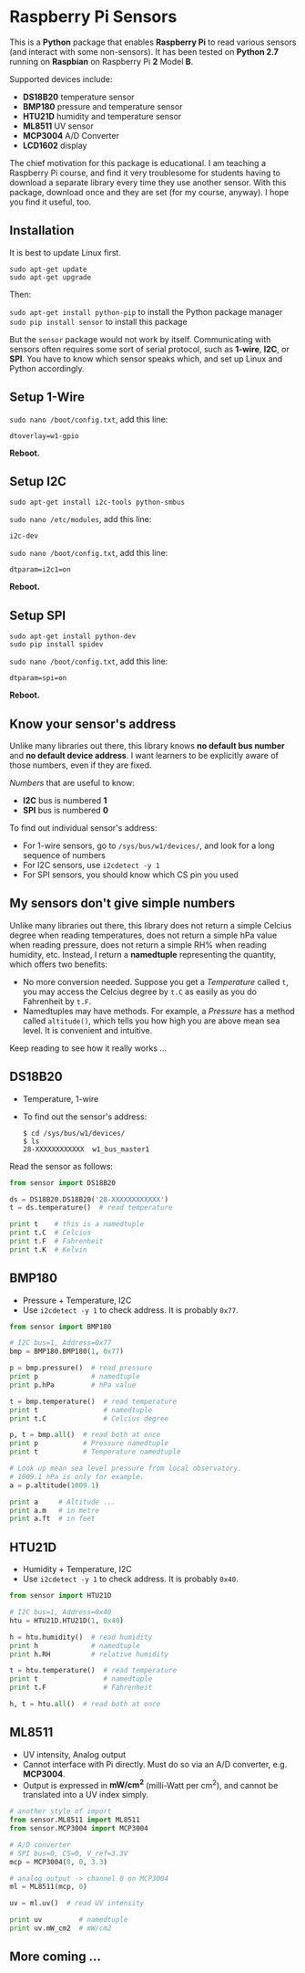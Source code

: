 # Raspberry Pi Sensors

This is a **Python** package that enables **Raspberry Pi** to read various sensors (and interact with some non-sensors). It has been tested on **Python 2.7** running on **Raspbian** on Raspberry Pi **2** Model **B**.

Supported devices include:
- **DS18B20** temperature sensor
- **BMP180** pressure and temperature sensor
- **HTU21D** humidity and temperature sensor
- **ML8511** UV sensor
- **MCP3004** A/D Converter
- **LCD1602** display

The chief motivation for this package is educational. I am teaching a Raspberry Pi course, and find it very troublesome for students having to download a separate library every time they use another sensor. With this package, download once and they are set (for my course, anyway). I hope you find it useful, too.

## Installation

It is best to update Linux first.

`sudo apt-get update`  
`sudo apt-get upgrade`

Then:

`sudo apt-get install python-pip` to install the Python package manager  
`sudo pip install sensor` to install this package

But the `sensor` package would not work by itself. Communicating with sensors often requires some sort of serial protocol, such as **1-wire**, **I2C**, or **SPI**. You have to know which sensor speaks which, and set up Linux and Python accordingly.

## Setup 1-Wire

`sudo nano /boot/config.txt`, add this line:
```
dtoverlay=w1-gpio
```
**Reboot.**

## Setup I2C

`sudo apt-get install i2c-tools python-smbus`

`sudo nano /etc/modules`, add this line:
```
i2c-dev
```

`sudo nano /boot/config.txt`, add this line:
```
dtparam=i2c1=on
```
**Reboot.**

## Setup SPI

`sudo apt-get install python-dev`  
`sudo pip install spidev`

`sudo nano /boot/config.txt`, add this line:
```
dtparam=spi=on
```
**Reboot.**

## Know your sensor's address

Unlike many libraries out there, this library knows **no default bus number** and **no default device address**. I want learners to be explicitly aware of those numbers, even if they are fixed.

*Numbers* that are useful to know:
- **I2C** bus is numbered **1**
- **SPI** bus is numbered **0**

To find out individual sensor's address:
- For 1-wire sensors, go to `/sys/bus/w1/devices/`, and look for a long sequence of numbers
- For I2C sensors, use `i2cdetect -y 1`
- For SPI sensors, you should know which CS pin you used

## My sensors don't give simple numbers

Unlike many libraries out there, this library does not return a simple Celcius degree when reading temperatures, does not return a simple hPa value when reading pressure, does not return a simple RH% when reading humidity, etc. Instead, I return a **namedtuple** representing the quantity, which offers two benefits:

- No more conversion needed. Suppose you get a *Temperature* called `t`, you may access the Celcius degree by `t.C` as easily as you do Fahrenheit by `t.F`.
- Namedtuples may have methods. For example, a *Pressure* has a method called `altitude()`, which tells you how high you are above mean sea level. It is convenient and intuitive.

Keep reading to see how it really works ...

## DS18B20

- Temperature, 1-wire
- To find out the sensor's address:

    ```
    $ cd /sys/bus/w1/devices/
    $ ls
    28-XXXXXXXXXXXX  w1_bus_master1
    ```

Read the sensor as follows:

```python
from sensor import DS18B20

ds = DS18B20.DS18B20('28-XXXXXXXXXXXX')
t = ds.temperature()  # read temperature

print t    # this is a namedtuple
print t.C  # Celcius
print t.F  # Fahrenheit
print t.K  # Kelvin
```

## BMP180

- Pressure + Temperature, I2C
- Use `i2cdetect -y 1` to check address. It is probably `0x77`.

```python
from sensor import BMP180

# I2C bus=1, Address=0x77
bmp = BMP180.BMP180(1, 0x77)

p = bmp.pressure()  # read pressure
print p             # namedtuple
print p.hPa         # hPa value

t = bmp.temperature()  # read temperature
print t                # namedtuple
print t.C              # Celcius degree

p, t = bmp.all()  # read both at once
print p           # Pressure namedtuple
print t           # Temperature namedtuple

# Look up mean sea level pressure from local observatory.
# 1009.1 hPa is only for example.
a = p.altitude(1009.1)

print a     # Altitude ...
print a.m   # in metre
print a.ft  # in feet
```

## HTU21D

- Humidity + Temperature, I2C
- Use `i2cdetect -y 1` to check address. It is probably `0x40`.

```python
from sensor import HTU21D

# I2C bus=1, Address=0x40
htu = HTU21D.HTU21D(1, 0x40)

h = htu.humidity()  # read humidity
print h             # namedtuple
print h.RH          # relative humidity

t = htu.temperature()  # read temperature
print t                # namedtuple
print t.F              # Fahrenheit

h, t = htu.all()  # read both at once
```

## ML8511

- UV intensity, Analog output
- Cannot interface with Pi directly. Must do so via an A/D converter, e.g. **MCP3004**.
- Output is expressed in **mW/cm<sup>2</sup>** (milli-Watt per cm<sup>2</sup>), and cannot be translated into a UV index simply.

```python
# another style of import
from sensor.ML8511 import ML8511
from sensor.MCP3004 import MCP3004

# A/D converter
# SPI bus=0, CS=0, V_ref=3.3V
mcp = MCP3004(0, 0, 3.3)

# analog output -> channel 0 on MCP3004
ml = ML8511(mcp, 0)

uv = ml.uv()  # read UV intensity

print uv         # namedtuple
print uv.mW_cm2  # mW/cm2
```

## More coming ...

